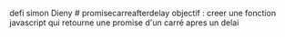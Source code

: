 defi simon Dieny # promisecarreafterdelay
objectif : creer une fonction javascript qui retourne une promise  d'un carré apres un delai 
